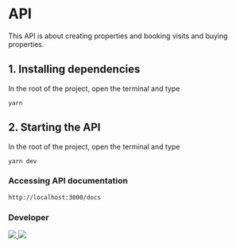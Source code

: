 # API

This API is about creating properties and booking visits and buying properties.

## 1. Installing dependencies

In the root of the project, open the terminal and type

```
yarn
```
## 2. Starting the API

In the root of the project, open the terminal and type

```
yarn dev
```

### Accessing API documentation

```
http://localhost:3000/docs
```

### Developer

<div>
  <a href="https://www.linkedin.com/in/rodrigo-de-jesus-silva" target="_blank">
		<img src="https://img.shields.io/badge/-LinkedIn-%230077B5?style=for-the-badge&logo=linkedin&logoColor=white">
	</a>
	<a href="mailto:rodrigojsdeveloper@gmail.com" rel="noreferrer" target="_blank">
	  <img src="https://img.shields.io/badge/Gmail-D14836?style=for-the-badge&logo=gmail&logoColor=white">
	</a>
</div>
